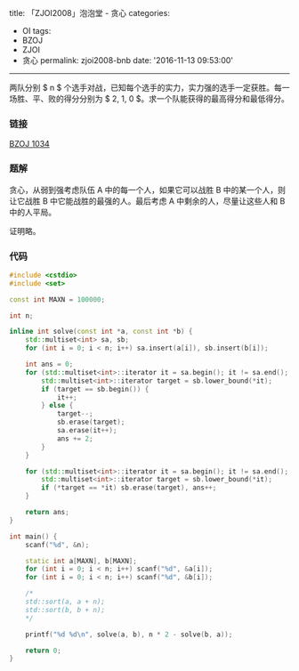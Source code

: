 title: 「ZJOI2008」泡泡堂 - 贪心
categories:
  - OI
tags:
  - BZOJ
  - ZJOI
  - 贪心
permalink: zjoi2008-bnb
date: '2016-11-13 09:53:00'
---

两队分别 $ n $ 个选手对战，已知每个选手的实力，实力强的选手一定获胜。每一场胜、平、败的得分分别为 $ 2, 1, 0 $。求一个队能获得的最高得分和最低得分。

<!-- more -->

### 链接

[BZOJ 1034](http://www.lydsy.com/JudgeOnline/problem.php?id=1034)

### 题解

贪心，从弱到强考虑队伍 A 中的每一个人，如果它可以战胜 B 中的某一个人，则让它战胜 B 中它能战胜的最强的人。最后考虑 A 中剩余的人，尽量让这些人和 B 中的人平局。

证明略。

### 代码

```cpp
#include <cstdio>
#include <set>

const int MAXN = 100000;

int n;

inline int solve(const int *a, const int *b) {
    std::multiset<int> sa, sb;
    for (int i = 0; i < n; i++) sa.insert(a[i]), sb.insert(b[i]);

    int ans = 0;
    for (std::multiset<int>::iterator it = sa.begin(); it != sa.end(); ) {
        std::multiset<int>::iterator target = sb.lower_bound(*it);
        if (target == sb.begin()) {
            it++;
        } else {
            target--;
            sb.erase(target);
            sa.erase(it++);
            ans += 2;
        }
    }

    for (std::multiset<int>::iterator it = sa.begin(); it != sa.end(); it++) {
        std::multiset<int>::iterator target = sb.lower_bound(*it);
        if (*target == *it) sb.erase(target), ans++;
    }

    return ans;
}

int main() {
    scanf("%d", &n);

    static int a[MAXN], b[MAXN];
    for (int i = 0; i < n; i++) scanf("%d", &a[i]);
    for (int i = 0; i < n; i++) scanf("%d", &b[i]);

    /*
    std::sort(a, a + n);
    std::sort(b, b + n);
    */

    printf("%d %d\n", solve(a, b), n * 2 - solve(b, a));

    return 0;
}
```
